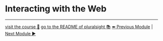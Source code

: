 Interacting with the Web
========================

***
[visit the course :rocket:](http://www.pluralsight.com/courses/node-intro)  [go to the README of pluralsight :books:](../README.md)
[:arrow_left: Previous Module](interacting_web.md) | [Next Module :arrow_forward:](testing_debugging.md)
